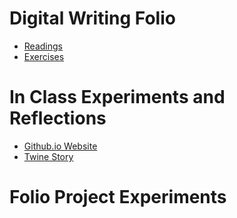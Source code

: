 # Digital Writing Folio

- [Readings](Readings.md)
- [Exercises](exercises.md)

# In Class Experiments and Reflections
- [Github.io Website](practicewebsite.md)
- [Twine Story](twinestory.md)


# Folio Project Experiments 
